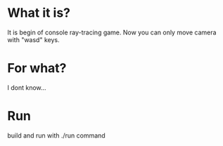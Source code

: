 # What it is?
It is begin of console ray-tracing game.
Now you can only move camera with "wasd" keys.

# For what?
I dont know...

# Run
build and run with ./run command